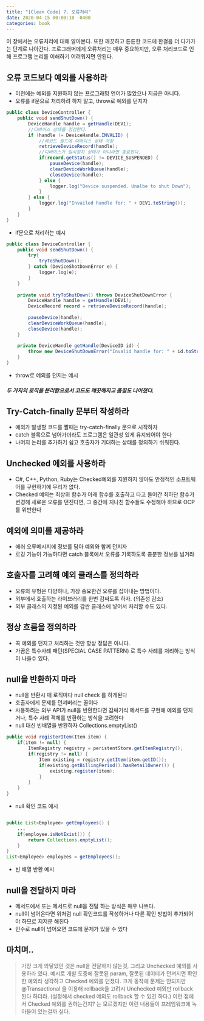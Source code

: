 ```yaml
---
title: "[Clean Code] 7. 오류처리"
date: 2020-04-15 00:00:10 -0400
categories: book
---
```


이 장에서는 오류처리에 대해 알아본다. 또한 깨끗하고 튼튼한 코드에 한걸음 더 다가가는 단계로 나아간다.
프로그래머에게 오류처리는 매우 중요하지만, 오류 처리코드로 인해 프로그램 논리를 이해하기 어려워지면 안된다.

## 오류 코드보다 예외를 사용하라
* 이전에는 예외를 지원하지 않는 프로그래밍 언어가 많았으나 지금은 아니다.
* 오류를 if문으로 처리하려 하지 말고, throw로 예외를 던지자

```java
public class DeviceController {
    public void sendShutDown() {
        DeviceHandle handle = getHandle(DEV1);
        //디바이스 상태를 점검한다.
        if (handle != DeviceHandle.INVALID) {
            //레코드 필드에 디바이스 상태 저장
            retrieveDeviceRecord(handle);
            //디바이스가 일시정지 상태가 아니라면 종료한다.
            if(record.getStatus() != DEVICE_SUSPENDED) {
                pauseDevice(handle);
                clearDeviceWorkQueue(handle);
                closeDevice(handle);
            } else {
                logger.log("Device suspended. Unalbe to shut Down");
            }
        } else {
            logger.log("Invailed handle for: " + DEV1.toString());
        }
    }
}
```
* if문으로 처리하는 예시

```java
public class DeviceController {
    public void sendShutDown() {
        try{
            tryToShutDown();
        } catch (DeviceShotDownError e) {
            logger.log(e);
        }
    }
    
    private void tryToShutDown() throws DeviceShutDownError {
        DeviceHandle handle = getHandle(DEV1);
        DeviceRecord record = retrieveDeviceRecord(handle);
        
        pauseDevice(handle);
        clearDeviceWorkQueue(handle);
        closeDevice(handle);
    }
    
    private DeviceHandle getHandle(DeviceID id) {
        throw new DeviceShutDownError("Invalid handle for: " + id.toString());
    }
}
```
* throw로 예외를 던지는 예시

##### 두 가지의 로직을 분리함으로서 코드도 꺠끗해지고 품질도 나아졌다.


## Try-Catch-finally 문부터 작성하라
* 예외가 발생할 코드를 짤때는 try-catch-finally 문으로 시작하자
* catch 블록으로 넘어가더라도 프로그램은 일관성 있게 유지되어야 한다
* 나머지 논리를 추가하기 쉽고 호출자가 기대하는 상태를 정의하기 쉬워진다.

## Unchecked 에외를 사용하라
* C#, C++, Python, Ruby는 Checked예외를 지원하지 않아도 안정적인 소프트웨어를 구현하기에 무리가 없다.
* Checked 예외는 최상위 함수가 아래 함수를 호출하고 타고 들어간 최하단 함수가 변경해 새로운 오류를 던진다면,
  그 중간에 지나친 함수들도 수정해야 하므로 OCP를 위반한다
  
## 예외에 의미를 제공하라
* 에러 오류메시지에 정보를 담아 예외와 함께 던지자
* 로깅 기능이 가능하다면 catch 블록에서 오류를 기록하도록 충분한 정보를 넘겨라

## 호출자를 고려해 예외 클래스를 정의하라
* 오류의 유형은 다양하나, 가장 중요한건 오류를 잡아내는 방법이다.
* 외부에서 호출하는 라이브러리를 한번 감싸도록 하자. (의존성 감소)
* 외부 클래스의 지정된 예외를 감싼 클래스에 넣어서 처리할 수도 있다.

## 정상 흐름을 정의하라
* 꼭 예외를 던지고 처리하는 것만 항상 정답은 아니다.
* 가끔은 특수사례 패턴(SPECIAL CASE PATTERN) 로 특수 사례를 처리하는 방식이 나을수 있다.

## null을 반환하지 마라
* null을 반환시 매 로직마다 null check 를 하게된다
* 호출자에게 문제를 던져버리는 꼴이다
* 사용하려는 외부 API가 null을 반환한다면 감싸기식 메서드를 구현해 예외를 던지거나, 특수 사례 객체를 반환하는 방식을 고려한다
* null 대신 빈배열을 반환하자 Collections.emptyList()
```java
public void registerItem(Item item) {
    if(item != null) {
        ItemRegistry registry = peristentStore.getItemRegistry();
        if(registry != null) {
            Item existing = registry.getItem(item.getID());
            if(existing.getBillingPeriod().hasRetailOwner()) {
                existing.register(item);
            }
        }
    }
}
```
* null 확인 코드 예시


```java

public List<Employee> getEmployees() {
    ...
    if(employee.isNotExist()) {
        return Collections.emptyList();
    }
}
List<Employee> employees = getEmployees();

```
* 빈 배열 반환 예시

## null을 전달하지 마라
* 메서드에서 또는 메서드로 null을 전달 하는 방식은 매우 나쁘다.
* null이 넘어온다면 위처럼 null 확인코드를 작성하거나 다른 확인 방법이 추가되어야 하므로 지저분 해진다
* 인수로 null이 넘어오면 코드에 문제가 있을 수 있다





## 마치며..
> 가장 크게 와닿았던 것은 null을 전달하지 않는것, 그리고 Unchecked 예외를 사용하라 였다.
> 예시로 개발 도중에 잘못된 param, 잘못된 데이터가 던져지면 확인한 예외라 생각하고 Checked 예외를 던졌다.
> 크게 동작에 문제는 안되지만 @Transactional 을 이용해 rollback을 고려시 Unchecked 예외만 rollback 된다 하더라. (설정해서 checked 예외도 rollback 할 수 있긴 하다.)
> 이런 점에서 Checked 예외를 권하는건지? 는 모르겠지만 이런 내용들이 프레임워크에 녹아들어 있는걸까 싶다.

